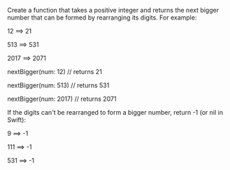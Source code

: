 Create a function that takes a positive integer and returns the next bigger number that can be formed by rearranging its digits. For example:

12 ==> 21

513 ==> 531

2017 ==> 2071

nextBigger(num: 12)   // returns 21

nextBigger(num: 513)  // returns 531

nextBigger(num: 2017) // returns 2071

If the digits can't be rearranged to form a bigger number, return -1 (or nil in Swift):

9 ==> -1

111 ==> -1

531 ==> -1
